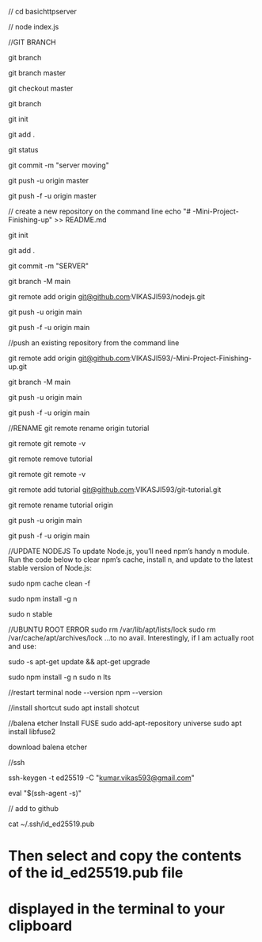 //    cd basichttpserver

//    node index.js







//GIT BRANCH

git branch

git branch master

git checkout master 

git branch

git init

git add .

git status

git commit -m "server moving"

git push -u origin master

git push -f -u origin master





// create a new repository on the command line echo "# -Mini-Project-Finishing-up" >> README.md

git init

git add .

git commit -m "SERVER"

git branch -M main

git remote add origin git@github.com:VIKASJI593/nodejs.git

git push -u origin main

git push -f -u origin main 







//push an existing repository from the command line

git remote add origin git@github.com:VIKASJI593/-Mini-Project-Finishing-up.git

git branch -M main

git push -u origin main

git push -f -u origin main










//RENAME git remote rename origin tutorial

git remote git remote -v 

git remote remove tutorial 

git remote git remote -v 

git remote add tutorial git@github.com:VIKASJI593/git-tutorial.git

git remote rename tutorial origin

git push -u origin main

git push -f -u origin main






//UPDATE NODEJS
To update Node.js, you’ll need npm’s handy n module. Run the code below to clear npm’s cache, install n, and update to the latest stable version of Node.js:

sudo npm cache clean -f

sudo npm install -g n

sudo n stable







//UBUNTU ROOT ERROR
sudo rm /var/lib/apt/lists/lock sudo rm /var/cache/apt/archives/lock ...to no avail. Interestingly, if I am actually root and use:

sudo -s apt-get update && apt-get upgrade

sudo npm install -g n sudo n lts 

//restart terminal node --version npm --version






//install shortcut 
sudo apt install shotcut





//balena etcher Install FUSE
sudo add-apt-repository universe sudo apt install libfuse2

download balena etcher














//ssh

ssh-keygen -t ed25519 -C "kumar.vikas593@gmail.com"


eval "$(ssh-agent -s)"

// add to github

cat ~/.ssh/id_ed25519.pub
  # Then select and copy the contents of the id_ed25519.pub file
  # displayed in the terminal to your clipboard












